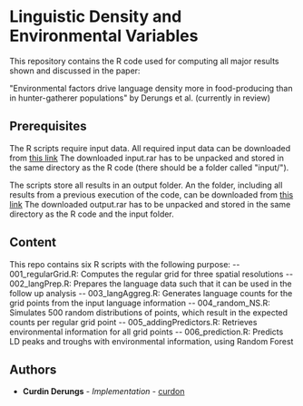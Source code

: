 # Linguistic Density and Environmental Variables

This repository contains the R code used for computing all major results shown and discussed in the paper:

"Environmental factors drive language density more in food-producing than in hunter-gatherer populations" by Derungs et al. (currently in review)

## Prerequisites
The R scripts require input data. All required input data can be downloaded from [this link]( https://www.dropbox.com/s/77i75beotws60bj/input.rar?dl=0)
The downloaded input.rar has to be unpacked and stored in the same directory as the R code (there should be a folder called "input/").

The scripts store all results in an output folder. An the folder, including all results from a previous execution of the code, can be downloaded from [this link]( https://www.dropbox.com/s/p0326myjj002dlm/output.rar?dl=0)
The downloaded output.rar has to be unpacked and stored in the same directory as the R code and the input folder.


## Content
This repo contains six R scripts with the following purpose:
-- 001_regularGrid.R: Computes the regular grid for three spatial resolutions
-- 002_langPrep.R: Prepares the language data such that it can be used in the follow up analysis
-- 003_langAggreg.R: Generates language counts for the grid points from the input language information
-- 004_random_NS.R: Simulates 500 random distributions of points, which result in the expected counts per regular grid point
-- 005_addingPredictors.R: Retrieves environmental information for all grid points
-- 006_prediction.R: Predicts LD peaks and troughs with environmental information, using Random Forest

## Authors

* **Curdin Derungs** - *Implementation* - [curdon](https://github.com/curdon)

